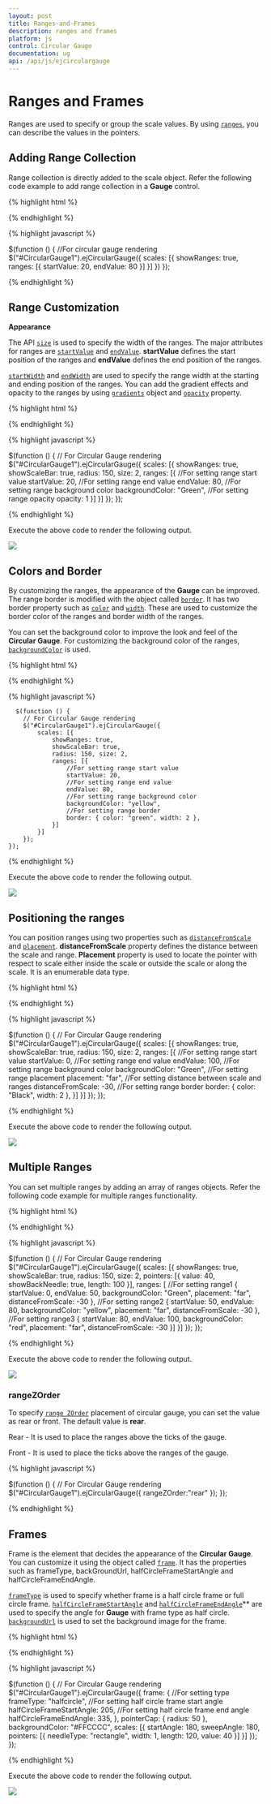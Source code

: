 ```yaml
---
layout: post
title: Ranges-and-Frames
description: ranges and frames
platform: js
control: Circular Gauge
documentation: ug
api: /api/js/ejcirculargauge
---
```


# Ranges and Frames

Ranges are used to specify or group the scale values. By using [`ranges`](../api/ejcirculargauge#members:scales-ranges), you can describe the values in the pointers. 

## Adding Range Collection

Range collection is directly added to the scale object. Refer the following code example to add range collection in a **Gauge** control. 

{% highlight html %}

<div id="CircularGauge1"></div>

{% endhighlight %}

{% highlight javascript %}

 $(function () {
        //For circular gauge rendering
        $("#CircularGauge1").ejCircularGauge({
            scales: [{
                showRanges: true,
                ranges: [{
                    startValue: 20,
                    endValue: 80
                }]
            }]
        })
    });

{% endhighlight %}



## Range Customization

**Appearance**

The API [`size`](../api/ejcirculargauge#members:scales-ranges-size) is used to specify the width of the ranges.  The major attributes for ranges are [`startValue`](../api/ejcirculargauge#members:scales-ranges-startvalue) and [`endValue`](../api/ejcirculargauge#members:scales-ranges-endvalue). **startValue** defines the start position of the ranges and **endValue** defines the end position of the ranges.

[`startWidth`](../api/ejcirculargauge#members:scales-ranges-startwidth) and [`endWidth`](../api/ejcirculargauge#members:scales-ranges-endwidth) are used to specify the range width at the starting and ending position of the ranges. You can add the gradient effects and opacity to the ranges by using [`gradients`](../api/ejcirculargauge#members:scales-ranges-gradients) object and [`opacity`](../api/ejcirculargauge#members:scales-ranges-opacity) property.

{% highlight html %}

<div id="CircularGauge1"></div>

{% endhighlight %}

{% highlight javascript %}

  $(function () {
        // For Circular Gauge rendering
        $("#CircularGauge1").ejCircularGauge({
            scales: [{
                showRanges: true,
                showScaleBar: true,
                radius: 150, size: 2,
                ranges: [{
                    //For setting range start value
                    startValue: 20,
                    //For setting range end value
                    endValue: 80,
                    //For setting range background color
                    backgroundColor: "Green",
                    //For setting range opacity
                    opacity: 1
                }]
            }]
        });
    });


{% endhighlight %}



Execute the above code to render the following output.

![](/js/CircularGauge/Ranges-and-Frames_images/Ranges-and-Frames_img1.png)

## Colors and Border

By customizing the ranges, the appearance of the **Gauge** can be improved. The range border is modified with the object called [`border`](../api/ejcirculargauge#members:scales-ranges-border). It has two border property such as [`color`](../api/ejcirculargauge#members:scales-ranges-border-color) and [`width`](../api/ejcirculargauge#members:scales-ranges-border-width). These are used to customize the border color of the ranges and border width of the ranges. 

You can set the background color to improve the look and feel of the **Circular Gauge**. For customizing the background color of the ranges, [`backgroundColor`](../api/ejcirculargauge#members:scales-ranges-backgroundcolor) is used.

{% highlight html %}

<div id="CircularGauge1"></div>

{% endhighlight %}


{% highlight javascript %}

      $(function () {
        // For Circular Gauge rendering
        $("#CircularGauge1").ejCircularGauge({
            scales: [{
                showRanges: true,
                showScaleBar: true,
                radius: 150, size: 2,
                ranges: [{
                    //For setting range start value
                    startValue: 20,
                    //For setting range end value
                    endValue: 80,
                    //For setting range background color
                    backgroundColor: "yellow",
                    //For setting range border
                    border: { color: "green", width: 2 },
                }]
            }]
        });
    });

{% endhighlight %}



Execute the above code to render the following output.

![](/js/CircularGauge/Ranges-and-Frames_images/Ranges-and-Frames_img2.png)

## Positioning the ranges

You can position ranges using two properties such as [`distanceFromScale`](../api/ejcirculargauge#members:scales-ranges-distancefromscale) and [`placement`](../api/ejcirculargauge#members:scales-ranges-placement). **distanceFromScale** property defines the distance between the scale and range. **Placement** property is used to locate the pointer with respect to scale either inside the scale or outside the scale or along the scale. It is an enumerable data type.

{% highlight html %}

<div id="CircularGauge1"></div>

{% endhighlight %}

{% highlight javascript %}

  $(function () {
        // For Circular Gauge rendering
        $("#CircularGauge1").ejCircularGauge({
            scales: [{
                showRanges: true,
                showScaleBar: true,
                radius: 150, size: 2,
                ranges: [{
                    //For setting range start value
                    startValue: 0,
                    //For setting range end value
                    endValue: 100,
                    //For setting range background color
                    backgroundColor: "Green",
                    //For setting range placement
                    placement: "far",
                    //For setting distance between scale and ranges
                    distanceFromScale: -30,
                    //For setting range border
                    border: { color: "Black", width: 2 },
                }]
            }]
        });
    });


{% endhighlight %}



Execute the above code to render the following output.

![](/js/CircularGauge/Ranges-and-Frames_images/Ranges-and-Frames_img3.png)

## Multiple Ranges

You can set multiple ranges by adding an array of ranges objects. Refer the following code example for multiple ranges functionality.

{% highlight html %}

<div id="CircularGauge1"></div>

{% endhighlight %}

{% highlight javascript %}

  $(function () {
        // For Circular Gauge rendering
        $("#CircularGauge1").ejCircularGauge({
            scales: [{
                showRanges: true,
                showScaleBar: true,
                radius: 150, size: 2,
                pointers: [{
                    value: 40,
                    showBackNeedle: true,
                    length: 100
                }],
                ranges: [
                //For setting range1
                {
                    startValue: 0, endValue: 50,
                    backgroundColor: "Green",
                    placement: "far", distanceFromScale: -30
                },
                //For setting range2
                {
                    startValue: 50, endValue: 80,
                    backgroundColor: "yellow",
                    placement: "far", distanceFromScale: -30
                },
                //For setting range3
                {
                    startValue: 80, endValue: 100,
                    backgroundColor: "red",
                    placement: "far", distanceFromScale: -30
                }]
            }]
        });
    });


{% endhighlight %}



Execute the above code to render the following output.

![](/js/CircularGauge/Ranges-and-Frames_images/Ranges-and-Frames_img4.png)

### rangeZOrder 

To specify [`range ZOrder`](../api/ejcirculargauge#members:rangezorder) placement of circular gauge, you can set the value as rear or front. The default value is **rear**.

Rear - It is used to place the ranges above the ticks of the gauge.

Front - It is used to place the ticks above the ranges of the gauge.

{% highlight javascript %}

  $(function () {
        // For Circular Gauge rendering
        $("#CircularGauge1").ejCircularGauge({
           rangeZOrder:"rear"
        });
    });

{% endhighlight %}

## Frames

Frame is the element that decides the appearance of the **Circular Gauge**. You can customize it using the object called [`frame`](../api/ejcirculargauge#members:frame).  It has the properties such as frameType, backGroundUrl, halfCircleFrameStartAngle and halfCircleFrameEndAngle.

[`frameType`](../api/ejcirculargauge#members:frame-frametype) is used to specify whether frame is a half circle frame or full circle frame. [`halfCircleFrameStartAngle`](../api/ejcirculargauge#members:frame-halfcircleframestartangle) and [`halfCircleFrameEndAngle`](../api/ejcirculargauge#members:frame-halfcircleframeendangle)** are used to specify the angle for **Gauge** with frame type as half circle. [`backgroundUrl`](../api/ejcirculargauge#members:frame-backgroundimageurl) is used to set the background image for the frame.

{% highlight html %}

<div id="CircularGauge1"></div>

{% endhighlight %}

{% highlight javascript %}

 
   $(function () {
        // For Circular Gauge rendering
        $("#CircularGauge1").ejCircularGauge({
            frame: {
                //For setting type
                frameType: "halfcircle",
                //For setting half circle frame start angle
                halfCircleFrameStartAngle: 205,
                //For setting half circle frame end angle
                halfCircleFrameEndAngle: 335,
            }, pointerCap: { radius: 50 },
            backgroundColor: "#FFCCCC",
            scales: [{
                startAngle: 180, sweepAngle: 180,
                pointers: [{
                    needleType: "rectangle",
                    width: 1, length: 120, value: 40
                }]
            }]
        });
    });


{% endhighlight %}



Execute the above code to render the following output.

![](/js/CircularGauge/Ranges-and-Frames_images/Ranges-and-Frames_img5.png)

